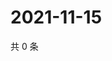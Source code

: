 # 2021-11-15

共 0 条

<!-- BEGIN WEIBO -->
<!-- 最后更新时间 Mon Nov 15 2021 15:09:35 GMT+0800 (China Standard Time) -->

<!-- END WEIBO -->
